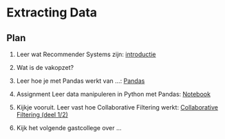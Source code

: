 # Extracting Data

## Plan

1. Leer wat Recommender Systems zijn: [introductie](/lectures/introductie)

2. Wat is de vakopzet?

3. Leer hoe je met Pandas werkt van ...: [Pandas](/lectures/pandas)

4. <span class="badge badge-primary">Assignment</span> Leer data manipuleren in Python met Pandas: [Notebook](assignment/)

5. Kijkje vooruit. Leer vast hoe Collaborative Filtering werkt: [Collaborative Filtering (deel 1/2)](/lectures/collaborative-filtering-1)

6. Kijk het volgende gastcollege over ...

